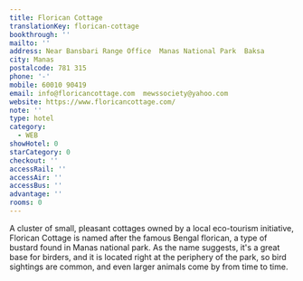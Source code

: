 ```yaml
---
title: Florican Cottage
translationKey: florican-cottage
bookthrough: ''
mailto: ''
address: Near Bansbari Range Office  Manas National Park  Baksa
city: Manas
postalcode: 781 315
phone: '-'
mobile: 60010 90419
email: info@floricancottage.com  mewssociety@yahoo.com
website: https://www.floricancottage.com/
note: ''
type: hotel
category:
  - WEB
showHotel: 0
starCategory: 0
checkout: ''
accessRail: ''
accessAir: ''
accessBus: ''
advantage: ''
rooms: 0
---
```

A cluster of small, pleasant cottages owned by a local eco-tourism initiative, Florican Cottage is named after the famous Bengal florican, a type of bustard found in Manas national park. As the name suggests, it's a great base for birders, and it is located right at the periphery of the park, so bird sightings are common, and even larger animals come by from time to time.